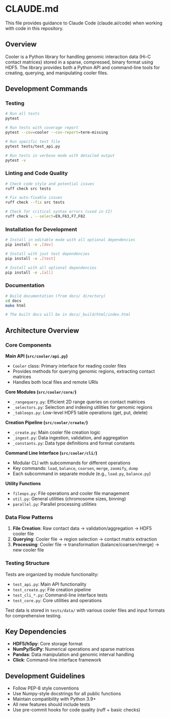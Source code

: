 # CLAUDE.md

This file provides guidance to Claude Code (claude.ai/code) when working with code in this repository.

## Overview

Cooler is a Python library for handling genomic interaction data (Hi-C contact matrices) stored in a sparse, compressed, binary format using HDF5. The library provides both a Python API and command-line tools for creating, querying, and manipulating cooler files.

## Development Commands

### Testing
```bash
# Run all tests
pytest

# Run tests with coverage report
pytest --cov=cooler --cov-report=term-missing

# Run specific test file
pytest tests/test_api.py

# Run tests in verbose mode with detailed output
pytest -v
```

### Linting and Code Quality
```bash
# Check code style and potential issues
ruff check src tests

# Fix auto-fixable issues
ruff check --fix src tests

# Check for critical syntax errors (used in CI)
ruff check . --select=E9,F63,F7,F82
```

### Installation for Development
```bash
# Install in editable mode with all optional dependencies
pip install -e .[dev]

# Install with just test dependencies
pip install -e .[test]

# Install with all optional dependencies
pip install -e .[all]
```

### Documentation
```bash
# Build documentation (from docs/ directory)
cd docs
make html

# The built docs will be in docs/_build/html/index.html
```

## Architecture Overview

### Core Components

**Main API (`src/cooler/api.py`)**
- `Cooler` class: Primary interface for reading cooler files
- Provides methods for querying genomic regions, extracting contact matrices
- Handles both local files and remote URIs

**Core Modules (`src/cooler/core/`)**
- `_rangequery.py`: Efficient 2D range queries on contact matrices
- `_selectors.py`: Selection and indexing utilities for genomic regions
- `_tableops.py`: Low-level HDF5 table operations (get, put, delete)

**Creation Pipeline (`src/cooler/create/`)**
- `_create.py`: Main cooler file creation logic
- `_ingest.py`: Data ingestion, validation, and aggregation
- `_constants.py`: Data type definitions and format constants

**Command Line Interface (`src/cooler/cli/`)**
- Modular CLI with subcommands for different operations
- Key commands: `load`, `balance`, `coarsen`, `merge`, `zoomify`, `dump`
- Each subcommand in separate module (e.g., `load.py`, `balance.py`)

**Utility Functions**
- `fileops.py`: File operations and cooler file management
- `util.py`: General utilities (chromosome sizes, binning)
- `parallel.py`: Parallel processing utilities

### Data Flow Patterns

1. **File Creation**: Raw contact data → validation/aggregation → HDF5 cooler file
2. **Querying**: Cooler file → region selection → contact matrix extraction
3. **Processing**: Cooler file → transformation (balance/coarsen/merge) → new cooler file

### Testing Structure

Tests are organized by module functionality:
- `test_api.py`: Main API functionality
- `test_create.py`: File creation pipeline
- `test_cli_*.py`: Command-line interface tests
- `test_core.py`: Core utilities and operations

Test data is stored in `tests/data/` with various cooler files and input formats for comprehensive testing.

## Key Dependencies

- **HDF5/h5py**: Core storage format
- **NumPy/SciPy**: Numerical operations and sparse matrices
- **Pandas**: Data manipulation and genomic interval handling
- **Click**: Command-line interface framework

## Development Guidelines

- Follow PEP-8 style conventions
- Use Numpy-style docstrings for all public functions
- Maintain compatibility with Python 3.9+
- All new features should include tests
- Use pre-commit hooks for code quality (ruff + basic checks)